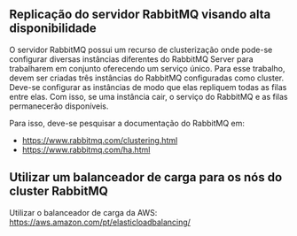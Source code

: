 ## Replicação do servidor RabbitMQ visando alta disponibilidade

O servidor RabbitMQ possui um recurso de clusterização onde pode-se configurar diversas instâncias diferentes do RabbitMQ Server para trabalharem em conjunto oferecendo um serviço único. Para esse trabalho, devem ser criadas três instâncias do RabbitMQ configuradas como cluster. Deve-se configurar as instâncias de modo que elas repliquem todas as filas entre elas. Com isso, se uma instância cair, o serviço do RabbitMQ e as filas permanecerão disponíveis.

Para isso, deve-se pesquisar a documentação do RabbitMQ em:

* https://www.rabbitmq.com/clustering.html
* https://www.rabbitmq.com/ha.html

## Utilizar um balanceador de carga para os nós do cluster RabbitMQ

Utilizar o balanceador de carga da AWS: https://aws.amazon.com/pt/elasticloadbalancing/
